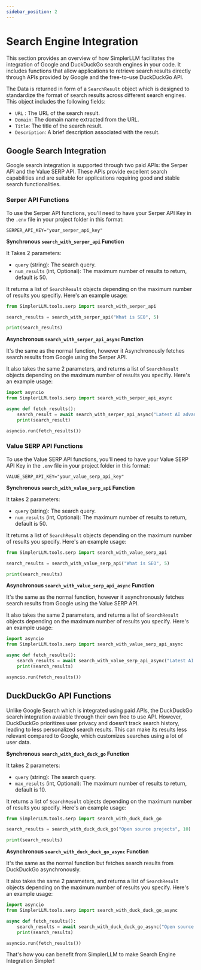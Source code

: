 ```yaml
---
sidebar_position: 2
--- 
```


# Search Engine Integration

This section provides an overview of how SimplerLLM facilitates the integration of Google and DuckDuckGo search engines in your code. It includes functions that allow applications to retrieve search results directly through APIs provided by Google and the free-to-use DuckDuckGo API.

The Data is returned in form of a `SearchResult` object which is designed to standardize the format of search results across different search engines. This object includes the following fields:
- `URL` : The URL of the search result.
- `Domain`: The domain name extracted from the URL.
- `Title`: The title of the search result.
- `Description`: A brief description associated with the result.

## Google Search Integration

Google search integration is supported through two paid APIs: the Serper API and the Value SERP API. These APIs provide excellent search capabilities and are suitable for applications requiring good and stable search functionalities.

### Serper API Functions

To use the Serper API functions, you'll need to have your Serper API Key in the `.env` file in your project folder in this format:

```
SERPER_API_KEY="your_serper_api_key"
```

**Synchronous `search_with_serper_api` Function**

It Takes 2 parameters:
- `query` (string): The search query.
- `num_results` (int, Optional): The maximum number of results to return, default is 50.

It returns a list of `SearchResult` objects depending on the maximum number of results you specifiy. Here's an example usage:

```python
from SimplerLLM.tools.serp import search_with_serper_api

search_results = search_with_serper_api("What is SEO", 5)

print(search_results)
```

**Asynchronous `search_with_serper_api_async` Function**

It's the same as the normal function, however it Asynchronously fetches search results from Google using the Serper API.

It also takes the same 2 parameters, and returns a list of `SearchResult` objects depending on the maximum number of results you specifiy. Here's an example usage:

```python
import asyncio
from SimplerLLM.tools.serp import search_with_serper_api_async

async def fetch_results():
    search_result = await search_with_serper_api_async("Latest AI advancements", 5)
    print(search_result)

asyncio.run(fetch_results())
```

### Value SERP API Functions

To use the Value SERP API functions, you'll need to have your Value SERP API Key in the `.env` file in your project folder in this format:

```
VALUE_SERP_API_KEY="your_value_serp_api_key"
```

**Synchronous `search_with_value_serp_api` Function**

It takes 2 parameters:
- `query` (string): The search query.
- `num_results` (int, Optional): The maximum number of results to return, default is 50.

It returns a list of `SearchResult` objects depending on the maximum number of results you specify. Here's an example usage:

```python
from SimplerLLM.tools.serp import search_with_value_serp_api

search_results = search_with_value_serp_api("What is SEO", 5)

print(search_results)
```

**Asynchronous `search_with_value_serp_api_async` Function**

It's the same as the normal function, however it asynchronously fetches search results from Google using the Value SERP API.

It also takes the same 2 parameters, and returns a list of `SearchResult` objects depending on the maximum number of results you specify. Here's an example usage:

```python
import asyncio
from SimplerLLM.tools.serp import search_with_value_serp_api_async

async def fetch_results():
    search_results = await search_with_value_serp_api_async("Latest AI advancements", 5)
    print(search_results)

asyncio.run(fetch_results())
```

## DuckDuckGo API Functions

Unlike Google Search which is integrated using paid APIs, the DuckDuckGo search integration avaiable through their own free to use API. However, DuckDuckGo prioritizes user privacy and doesn’t track search history, leading to less personalized search results. This can make its results less relevant compared to Google, which customizes searches using a lot of user data.

**Synchronous `search_with_duck_duck_go` Function**

It takes 2 parameters:
- `query` (string): The search query.
- `max_results` (int, Optional): The maximum number of results to return, default is 10.

It returns a list of `SearchResult` objects depending on the maximum number of results you specify. Here's an example usage:

```python
from SimplerLLM.tools.serp import search_with_duck_duck_go

search_results = search_with_duck_duck_go("Open source projects", 10)

print(search_results)
```

**Asynchronous `search_with_duck_duck_go_async` Function**

It's the same as the normal function but fetches search results from DuckDuckGo asynchronously.

It also takes the same 2 parameters, and returns a list of `SearchResult` objects depending on the maximum number of results you specify. Here's an example usage:

```python
import asyncio
from SimplerLLM.tools.serp import search_with_duck_duck_go_async

async def fetch_results():
    search_results = await search_with_duck_duck_go_async("Open source tools", 10)
    print(search_results)

asyncio.run(fetch_results())
```

That's how you can benefit from SimplerLLM to make Search Engine Integration Simpler!